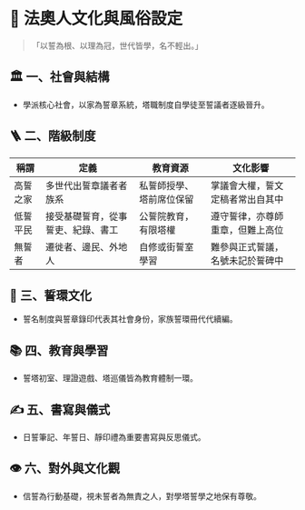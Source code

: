 # 📘 法奧人文化與風俗設定  
> 「以誓為根、以理為冠，世代皆學，名不輕出。」

## 🏛️ 一、社會與結構
- 學派核心社會，以家為誓章系統，塔職制度自學徒至誓議者逐級晉升。

## 🪜 二、階級制度
| 稱謂 | 定義 | 教育資源 | 文化影響 |
|------|------|------------|-----------|
| 高誓之家 | 多世代出誓章議者者族系 | 私誓師授學、塔前席位保留 | 掌議會大權，誓文定稿者常出自其中 |
| 低誓平民 | 接受基礎誓育，從事誓吏、紀錄、書工 | 公誓院教育，有限塔權 | 遵守誓律，亦尊師重章，但難上高位 |
| 無誓者 | 遷徙者、邊民、外地人 | 自修或街誓室學習 | 難參與正式誓議，名號未記於誓碑中 |

## 🔗 三、誓環文化
- 誓名制度與誓章錄印代表其社會身份，家族誓環冊代代續編。

## 📚 四、教育與學習
- 誓塔初室、理證遊戲、塔巡儀皆為教育體制一環。

## ✍️ 五、書寫與儀式
- 日誓筆記、年誓日、靜印禮為重要書寫與反思儀式。

## 👁️ 六、對外與文化觀
- 信誓為行動基礎，視未誓者為無責之人，對學塔誓學之地保有尊敬。